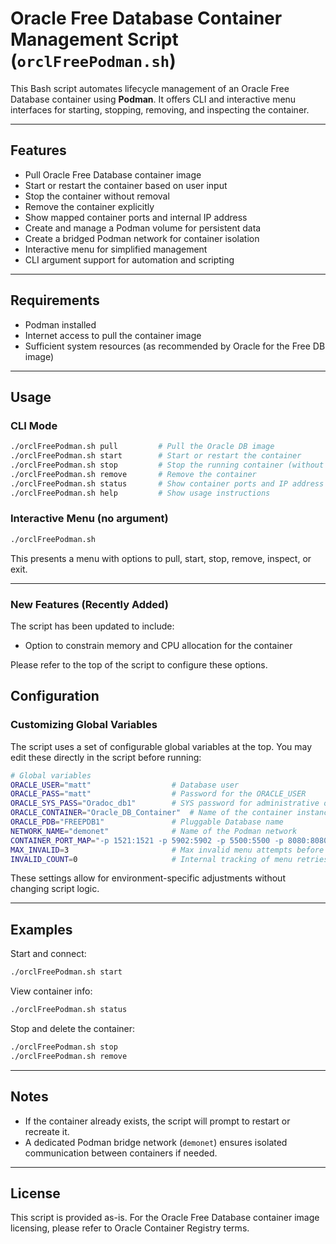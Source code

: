 # Oracle Free Database Container Management Script (`orclFreePodman.sh`)

This Bash script automates lifecycle management of an Oracle Free Database container using **Podman**. It offers CLI and interactive menu interfaces for starting, stopping, removing, and inspecting the container.

---

## Features

- Pull Oracle Free Database container image
- Start or restart the container based on user input
- Stop the container without removal
- Remove the container explicitly
- Show mapped container ports and internal IP address
- Create and manage a Podman volume for persistent data
- Create a bridged Podman network for container isolation
- Interactive menu for simplified management
- CLI argument support for automation and scripting

---

## Requirements

- Podman installed
- Internet access to pull the container image
- Sufficient system resources (as recommended by Oracle for the Free DB image)

---

## Usage

### CLI Mode

```bash
./orclFreePodman.sh pull         # Pull the Oracle DB image
./orclFreePodman.sh start        # Start or restart the container
./orclFreePodman.sh stop         # Stop the running container (without removal)
./orclFreePodman.sh remove       # Remove the container
./orclFreePodman.sh status       # Show container ports and IP address
./orclFreePodman.sh help         # Show usage instructions
```

### Interactive Menu (no argument)

```bash
./orclFreePodman.sh
```

This presents a menu with options to pull, start, stop, remove, inspect, or exit.

---

### New Features (Recently Added)

The script has been updated to include:

- Option to constrain memory and CPU allocation for the container

Please refer to the top of the script to configure these options.

## Configuration

### Customizing Global Variables

The script uses a set of configurable global variables at the top. You may edit these directly in the script before running:

```bash
# Global variables
ORACLE_USER="matt"                  # Database user
ORACLE_PASS="matt"                  # Password for the ORACLE_USER
ORACLE_SYS_PASS="Oradoc_db1"        # SYS password for administrative operations
ORACLE_CONTAINER="Oracle_DB_Container"  # Name of the container instance
ORACLE_PDB="FREEPDB1"               # Pluggable Database name
NETWORK_NAME="demonet"              # Name of the Podman network
CONTAINER_PORT_MAP="-p 1521:1521 -p 5902:5902 -p 5500:5500 -p 8080:8080 -p 8443:8443 -p 27017:27017"
MAX_INVALID=3                       # Max invalid menu attempts before exiting
INVALID_COUNT=0                     # Internal tracking of menu retries
```

These settings allow for environment-specific adjustments without changing script logic.

---

## Examples

Start and connect:

```bash
./orclFreePodman.sh start
```

View container info:

```bash
./orclFreePodman.sh status
```

Stop and delete the container:

```bash
./orclFreePodman.sh stop
./orclFreePodman.sh remove
```

---

## Notes

- If the container already exists, the script will prompt to restart or recreate it.
- A dedicated Podman bridge network (`demonet`) ensures isolated communication between containers if needed.

---

## License

This script is provided as-is. For the Oracle Free Database container image licensing, please refer to Oracle Container Registry terms.

